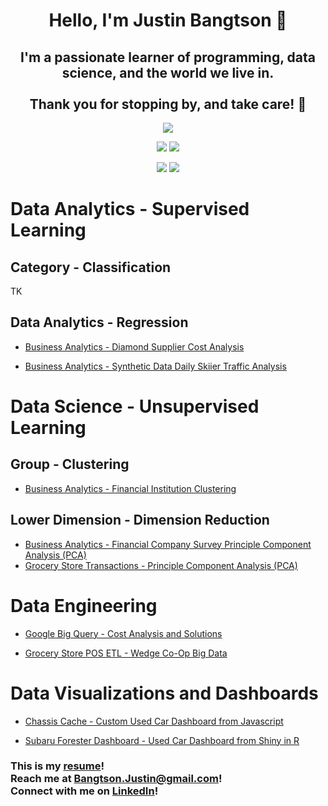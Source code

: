 <h1 align="center">Hello, I'm Justin Bangtson 👋</h1>

<h2 align="center">I'm a passionate learner of programming, data science, and the world we live in. <br><br>Thank you for stopping by, and take care! 🤙</h2>

<div align="center">

![](http://github-profile-summary-cards.vercel.app/api/cards/profile-details?username=JBangtson&theme=nord_dark) 

![](http://github-profile-summary-cards.vercel.app/api/cards/repos-per-language?username=JBangtson&theme=nord_dark) ![](http://github-profile-summary-cards.vercel.app/api/cards/most-commit-language?username=JBangtson&theme=nord_dark) 

![](http://github-profile-summary-cards.vercel.app/api/cards/stats?username=JBangtson&theme=nord_dark) ![](http://github-profile-summary-cards.vercel.app/api/cards/productive-time?username=JBangtson&theme=nord_dark&utcOffset=-7) 

</div>



<h1>Data Analytics - Supervised Learning</h1>
<h2>Category - Classification</h2>
TK


<h2>Data Analytics - Regression</h2>

- [Business Analytics - Diamond Supplier Cost Analysis](https://github.com/JBangtson/diamonds-report)

- [Business Analytics - Synthetic Data Daily Skiier  Traffic Analysis](https://github.com/JBangtson/skiing-analysis-synthetic-data-tidyverse)

<h1>Data Science - Unsupervised Learning</h1>

<h2>Group - Clustering</h2>

- [Business Analytics - Financial Institution Clustering](https://github.com/JBangtson/financial_institution_survey_clustering)

<h2>Lower Dimension - Dimension Reduction</h2>

- [Business Analytics - Financial Company Survey Principle Component Analysis (PCA)](https://github.com/JBangtson/financial_survey_pca)
- [Grocery Store Transactions - Principle Component Analysis (PCA)](https://github.com/JBangtson/wedge_PCA)


<h1>Data Engineering</h1>

- [Google Big Query - Cost Analysis and Solutions](https://github.com/JBangtson/big_query_costs)

- [Grocery Store POS ETL - Wedge Co-Op Big Data](https://github.com/JBangtson/Wedge_Project)

<h1>Data Visualizations and Dashboards</h1>

- [Chassis Cache - Custom Used Car Dashboard from Javascript](https://github.com/JBangtson/chassis_cache_dashboard)

- [Subaru Forester Dashboard - Used Car Dashboard from Shiny in R](https://github.com/JBangtson/Subaru-Forester-Craiglist-Dashboard)

<h3>This is my <a href="assets/JustinBangtson_resume.pdf" target="blank">resume</a>!<br>  Reach me at <a href="mailto:bangtson.justin@gmail.com" target="blank">Bangtson.Justin@gmail.com</a>!<br>  Connect with me on <a href="https://www.linkedin.com/in/justin-bangtson/" target="blank">LinkedIn</a>!</h3>


